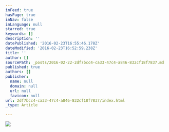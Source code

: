 ```yaml
---
inFeed: true
hasPage: true
inNav: false
inLanguage: null
starred: true
keywords: []
description: ''
datePublished: '2016-02-23T16:55:46.178Z'
dateModified: '2016-02-23T16:52:59.238Z'
title: ''
author: []
sourcePath: _posts/2016-02-22-2df7bcc4-ca33-47c4-a846-832cf18f7837.md
published: true
authors: []
publisher:
  name: null
  domain: null
  url: null
  favicon: null
url: 2df7bcc4-ca33-47c4-a846-832cf18f7837/index.html
_type: Article

---
```

![](https://the-grid-user-content.s3-us-west-2.amazonaws.com/974cf3dd-9fe5-498f-81e7-4a5e11199717.png)
